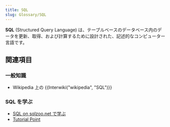 ```yaml
---
title: SQL
slug: Glossary/SQL
---
```

**SQL** (Structured Query Language) は、テーブルベースの ​​ データベース内のデータを更新、取得、および計算するために設計された、記述的なコンピューター言語です。

## 関連項目

### 一般知識

- Wikipedia 上の {{Interwiki("wikipedia", "SQL")}}

### SQL を学ぶ

- [SQL on sqlzoo.net で学ぶ](http://sqlzoo.net/wiki/SQL_Tutorial)
- [Tutorial Point](http://www.tutorialspoint.com/sql/)
